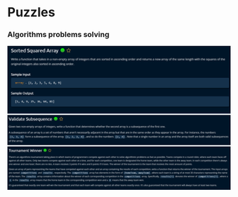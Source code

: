 # Puzzles

### Algorithms problems solving

![sortedSquaredArray.png](./readme_images/sortedSquaredArray.png)
![img.png](readme_images/validateSubsequence.png)
![img.png](readme_images/tournamentWinner.png)